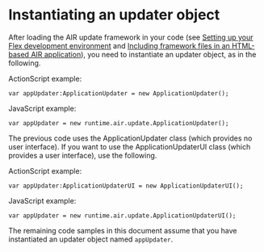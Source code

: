 # Instantiating an updater object

<div>

After loading the AIR update framework in your code (see
[Setting up your Flex development environment](WS01EC1957-C9FB-484d-9AA4-D7293468133D.html)
and
[Including framework files in an HTML-based AIR application](WSF03EE194-4501-482d-BB53-99E6F51C6D44.html)),
you need to instantiate an updater object, as in the following.

ActionScript example:

    var appUpdater:ApplicationUpdater = new ApplicationUpdater();

JavaScript example:

    var appUpdater = new runtime.air.update.ApplicationUpdater();

The previous code uses the ApplicationUpdater class (which provides no user
interface). If you want to use the ApplicationUpdaterUI class (which provides a
user interface), use the following.

ActionScript example:

`var appUpdater:ApplicationUpdaterUI = new ApplicationUpdaterUI();`

JavaScript example:

`var appUpdater = new runtime.air.update.ApplicationUpdaterUI();`

The remaining code samples in this document assume that you have instantiated an
updater object named `appUpdater`.

</div>

<div>

<div>

</div>

</div>

